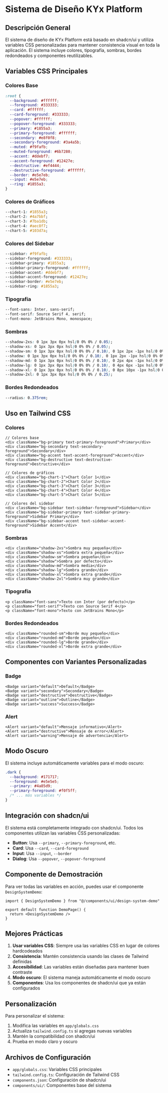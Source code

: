 # Sistema de Diseño KYx Platform

## Descripción General

El sistema de diseño de KYx Platform está basado en shadcn/ui y utiliza variables CSS personalizadas para mantener consistencia visual en toda la aplicación. El sistema incluye colores, tipografía, sombras, bordes redondeados y componentes reutilizables.

## Variables CSS Principales

### Colores Base

```css
:root {
  --background: #ffffff;
  --foreground: #333333;
  --card: #ffffff;
  --card-foreground: #333333;
  --popover: #ffffff;
  --popover-foreground: #333333;
  --primary: #1855a3;
  --primary-foreground: #ffffff;
  --secondary: #e8f0f8;
  --secondary-foreground: #3a4a5b;
  --muted: #f9fafb;
  --muted-foreground: #6b7280;
  --accent: #ddebf7;
  --accent-foreground: #12427e;
  --destructive: #ef4444;
  --destructive-foreground: #ffffff;
  --border: #e5e7eb;
  --input: #e5e7eb;
  --ring: #1855a3;
}
```

### Colores de Gráficos

```css
--chart-1: #1855a3;
--chart-2: #4a7bbf;
--chart-3: #7ba1db;
--chart-4: #aec8f7;
--chart-5: #103d7a;
```

### Colores del Sidebar

```css
--sidebar: #f9fafb;
--sidebar-foreground: #333333;
--sidebar-primary: #1855a3;
--sidebar-primary-foreground: #ffffff;
--sidebar-accent: #ddebf7;
--sidebar-accent-foreground: #12427e;
--sidebar-border: #e5e7eb;
--sidebar-ring: #1855a3;
```

### Tipografía

```css
--font-sans: Inter, sans-serif;
--font-serif: Source Serif 4, serif;
--font-mono: JetBrains Mono, monospace;
```

### Sombras

```css
--shadow-2xs: 0 1px 3px 0px hsl(0 0% 0% / 0.05);
--shadow-xs: 0 1px 3px 0px hsl(0 0% 0% / 0.05);
--shadow-sm: 0 1px 3px 0px hsl(0 0% 0% / 0.10), 0 1px 2px -1px hsl(0 0% 0% / 0.10);
--shadow: 0 1px 3px 0px hsl(0 0% 0% / 0.10), 0 1px 2px -1px hsl(0 0% 0% / 0.10);
--shadow-md: 0 1px 3px 0px hsl(0 0% 0% / 0.10), 0 2px 4px -1px hsl(0 0% 0% / 0.10);
--shadow-lg: 0 1px 3px 0px hsl(0 0% 0% / 0.10), 0 4px 6px -1px hsl(0 0% 0% / 0.10);
--shadow-xl: 0 1px 3px 0px hsl(0 0% 0% / 0.10), 0 8px 10px -1px hsl(0 0% 0% / 0.10);
--shadow-2xl: 0 1px 3px 0px hsl(0 0% 0% / 0.25);
```

### Bordes Redondeados

```css
--radius: 0.375rem;
```

## Uso en Tailwind CSS

### Colores

```tsx
// Colores base
<div className="bg-primary text-primary-foreground">Primary</div>
<div className="bg-secondary text-secondary-foreground">Secondary</div>
<div className="bg-accent text-accent-foreground">Accent</div>
<div className="bg-destructive text-destructive-foreground">Destructive</div>

// Colores de gráficos
<div className="bg-chart-1">Chart Color 1</div>
<div className="bg-chart-2">Chart Color 2</div>
<div className="bg-chart-3">Chart Color 3</div>
<div className="bg-chart-4">Chart Color 4</div>
<div className="bg-chart-5">Chart Color 5</div>

// Colores del sidebar
<div className="bg-sidebar text-sidebar-foreground">Sidebar</div>
<div className="bg-sidebar-primary text-sidebar-primary-foreground">Sidebar Primary</div>
<div className="bg-sidebar-accent text-sidebar-accent-foreground">Sidebar Accent</div>
```

### Sombras

```tsx
<div className="shadow-2xs">Sombra muy pequeña</div>
<div className="shadow-xs">Sombra extra pequeña</div>
<div className="shadow-sm">Sombra pequeña</div>
<div className="shadow">Sombra por defecto</div>
<div className="shadow-md">Sombra media</div>
<div className="shadow-lg">Sombra grande</div>
<div className="shadow-xl">Sombra extra grande</div>
<div className="shadow-2xl">Sombra muy grande</div>
```

### Tipografía

```tsx
<p className="font-sans">Texto con Inter (por defecto)</p>
<p className="font-serif">Texto con Source Serif 4</p>
<p className="font-mono">Texto con JetBrains Mono</p>
```

### Bordes Redondeados

```tsx
<div className="rounded-sm">Borde muy pequeño</div>
<div className="rounded-md">Borde pequeño</div>
<div className="rounded-lg">Borde grande</div>
<div className="rounded-xl">Borde extra grande</div>
```

## Componentes con Variantes Personalizadas

### Badge

```tsx
<Badge variant="default">Default</Badge>
<Badge variant="secondary">Secondary</Badge>
<Badge variant="destructive">Destructive</Badge>
<Badge variant="outline">Outline</Badge>
<Badge variant="success">Success</Badge>
```

### Alert

```tsx
<Alert variant="default">Mensaje informativo</Alert>
<Alert variant="destructive">Mensaje de error</Alert>
<Alert variant="warning">Mensaje de advertencia</Alert>
```

## Modo Oscuro

El sistema incluye automáticamente variables para el modo oscuro:

```css
.dark {
  --background: #171717;
  --foreground: #e5e5e5;
  --primary: #4a85d9;
  --primary-foreground: #f0f5ff;
  /* ... más variables */
}
```

## Integración con shadcn/ui

El sistema está completamente integrado con shadcn/ui. Todos los componentes utilizan las variables CSS personalizadas:

- **Button**: Usa `--primary`, `--primary-foreground`, etc.
- **Card**: Usa `--card`, `--card-foreground`
- **Input**: Usa `--input`, `--border`
- **Dialog**: Usa `--popover`, `--popover-foreground`

## Componente de Demostración

Para ver todas las variables en acción, puedes usar el componente `DesignSystemDemo`:

```tsx
import { DesignSystemDemo } from "@/components/ui/design-system-demo"

export default function DemoPage() {
  return <DesignSystemDemo />
}
```

## Mejores Prácticas

1. **Usar variables CSS**: Siempre usa las variables CSS en lugar de colores hardcodeados
2. **Consistencia**: Mantén consistencia usando las clases de Tailwind definidas
3. **Accesibilidad**: Las variables están diseñadas para mantener buen contraste
4. **Modo oscuro**: El sistema maneja automáticamente el modo oscuro
5. **Componentes**: Usa los componentes de shadcn/ui que ya están configurados

## Personalización

Para personalizar el sistema:

1. Modifica las variables en `app/globals.css`
2. Actualiza `tailwind.config.ts` si agregas nuevas variables
3. Mantén la compatibilidad con shadcn/ui
4. Prueba en modo claro y oscuro

## Archivos de Configuración

- `app/globals.css`: Variables CSS principales
- `tailwind.config.ts`: Configuración de Tailwind CSS
- `components.json`: Configuración de shadcn/ui
- `components/ui/`: Componentes base del sistema 